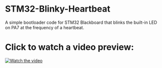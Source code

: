 # STM32-Blinky-Heartbeat
A simple bootloader code for STM32 Blackboard that blinks the built-in LED on PA7 at the frequency of a heartbeat.

# Click to watch a video preview:

[![Watch the video](https://i.imgur.com/Gfhs1W0.png)](https://youtu.be/VxYobK-q-oo)
